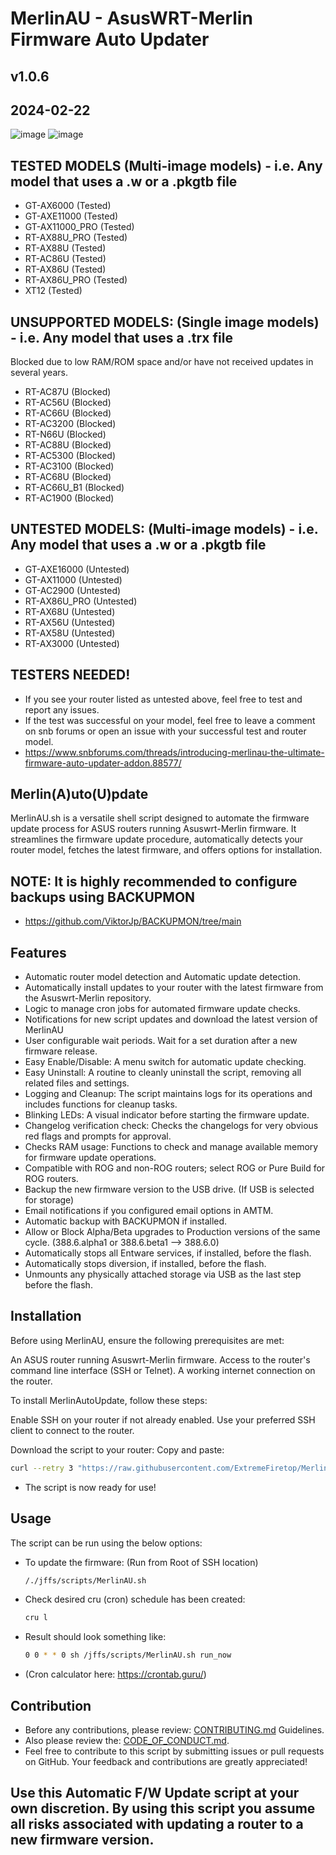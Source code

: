 # MerlinAU - AsusWRT-Merlin Firmware Auto Updater
## v1.0.6
## 2024-02-22


![image](https://github.com/ExtremeFiretop/MerlinAutoUpdate-Router/assets/1971404/c2523224-2269-46be-b5bc-bd6545f40507)
![image](https://github.com/ExtremeFiretop/MerlinAutoUpdate-Router/assets/1971404/ad9a5675-1460-4d2e-9baa-f18b0e4c7622)


## TESTED MODELS (Multi-image models) - i.e. Any model that uses a .w or a .pkgtb file

 - GT-AX6000 (Tested)
 - GT-AXE11000 (Tested)
 - GT-AX11000_PRO (Tested)
 - RT-AX88U_PRO (Tested)
 - RT-AX88U (Tested)
 - RT-AC86U (Tested)
 - RT-AX86U (Tested)
 - RT-AX86U_PRO (Tested)
 - XT12 (Tested)

## UNSUPPORTED MODELS: (Single image models) - i.e. Any model that uses a .trx file
Blocked due to low RAM/ROM space and/or have not received updates in several years.
   
 - RT-AC87U (Blocked)
 - RT-AC56U (Blocked)
 - RT-AC66U (Blocked)
 - RT-AC3200 (Blocked)
 - RT-N66U (Blocked)
 - RT-AC88U (Blocked)
 - RT-AC5300 (Blocked)
 - RT-AC3100 (Blocked)
 - RT-AC68U (Blocked)
 - RT-AC66U_B1 (Blocked)
 - RT-AC1900 (Blocked)

## UNTESTED MODELS: (Multi-image models) - i.e. Any model that uses a .w or a .pkgtb file

 - GT-AXE16000 (Untested)
 - GT-AX11000 (Untested)
 - GT-AC2900 (Untested)
 - RT-AX86U_PRO (Untested)
 - RT-AX68U (Untested)
 - RT-AX56U (Untested)
 - RT-AX58U (Untested)
 - RT-AX3000 (Untested)

 ## TESTERS NEEDED!
 - If you see your router listed as untested above, feel free to test and report any issues.
 - If the test was successful on your model, feel free to leave a comment on snb forums or open an issue with your successful test and router model.
 - https://www.snbforums.com/threads/introducing-merlinau-the-ultimate-firmware-auto-updater-addon.88577/

## Merlin(A)uto(U)pdate

MerlinAU.sh is a versatile shell script designed to automate the firmware update process for ASUS routers running Asuswrt-Merlin firmware. 
It streamlines the firmware update procedure, automatically detects your router model, fetches the latest firmware, and offers options for installation.

## NOTE: It is highly recommended to configure backups using BACKUPMON
- https://github.com/ViktorJp/BACKUPMON/tree/main

## Features

- Automatic router model detection and Automatic update detection.
- Automatically install updates to your router with the latest firmware from the Asuswrt-Merlin repository.
- Logic to manage cron jobs for automated firmware update checks.
- Notifications for new script updates and download the latest version of MerlinAU
- User configurable wait periods. Wait for a set duration after a new firmware release.
- Easy Enable/Disable: A menu switch for automatic update checking.
- Easy Uninstall: A routine to cleanly uninstall the script, removing all related files and settings.
- Logging and Cleanup: The script maintains logs for its operations and includes functions for cleanup tasks.
- Blinking LEDs: A visual indicator before starting the firmware update.
- Changelog verification check: Checks the changelogs for very obvious red flags and prompts for approval.
- Checks RAM usage: Functions to check and manage available memory for firmware update operations.
- Compatible with ROG and non-ROG routers; select ROG or Pure Build for ROG routers.
- Backup the new firmware version to the USB drive. (If USB is selected for storage)
- Email notifications if you configured email options in AMTM.
- Automatic backup with BACKUPMON if installed.
- Allow or Block Alpha/Beta upgrades to Production versions of the same cycle.
  (388.6.alpha1 or 388.6.beta1 --> 388.6.0)
- Automatically stops all Entware services, if installed, before the flash.
- Automatically stops diversion, if installed, before the flash.
- Unmounts any physically attached storage via USB as the last step before the flash.

## Installation
Before using MerlinAU, ensure the following prerequisites are met:

An ASUS router running Asuswrt-Merlin firmware.
Access to the router's command line interface (SSH or Telnet).
A working internet connection on the router.

To install MerlinAutoUpdate, follow these steps:

Enable SSH on your router if not already enabled.
Use your preferred SSH client to connect to the router.

Download the script to your router:
Copy and paste:
```bash
curl --retry 3 "https://raw.githubusercontent.com/ExtremeFiretop/MerlinAutoUpdate-Router/master/MerlinAU.sh" -o "/jffs/scripts/MerlinAU.sh" && chmod +x "/jffs/scripts/MerlinAU.sh"
```
- The script is now ready for use!
  
## Usage

The script can be run using the below options:

- To update the firmware: (Run from Root of SSH location)
  ```bash
  /./jffs/scripts/MerlinAU.sh

- Check desired cru (cron) schedule has been created:
  ```bash
  cru l

- Result should look something like: 
  ```bash
  0 0 * * 0 sh /jffs/scripts/MerlinAU.sh run_now

- (Cron calculator here: https://crontab.guru/)
## Contribution
- Before any contributions, please review: [CONTRIBUTING.md](https://github.com/ExtremeFiretop/MerlinAutoUpdate-Router/blob/main/CONTRIBUTING.md) Guidelines. 
- Also please review the: [CODE_OF_CONDUCT.md](https://github.com/ExtremeFiretop/MerlinAutoUpdate-Router/blob/main/CODE_OF_CONDUCT.md).
- Feel free to contribute to this script by submitting issues or pull requests on GitHub. Your feedback and contributions are greatly appreciated!

## Use this Automatic F/W Update script at your own discretion. By using this script you assume all risks associated with updating a router to a new firmware version.
